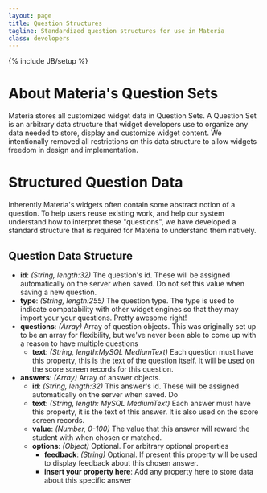 ```yaml
---
layout: page
title: Question Structures
tagline: Standardized question structures for use in Materia
class: developers
---
```

{% include JB/setup %}

# About Materia's Question Sets #

Materia stores all customized widget data in Question Sets.  A Question Set is an arbitrary data structure that widget developers use to organize any data needed to store, display and customize widget content.  We intentionally removed all restrictions on this data structure to allow widgets freedom in design and implementation.

# Structured Question Data #

Inherently Materia's widgets often contain some abstract notion of a question. To help users reuse existing work, and help our system understand how to interpret these "questions", we have developed a standard structure that is required for Materia to understand them natively.

## Question Data Structure ##

* **id**: _(String, length:32)_ The question's id. These will be assigned automatically on the server when saved.  Do not set this value when saving a new question.
* **type**: _(String, length:255)_ The question type.  The type is used to indicate compatability with other widget engines so that they may import your your questions. Pretty awesome right!
* **questions**: _(Array)_ Array of question objects.  This was originally set up to be an array for flexibility, but we've never been able to come up with a reason to have multiple questions
	* **text**: _(String, length:MySQL MediumText)_ Each question must have this property, this is the text of the question itself.  It will be used on the score screen records for this question.
* **answers**: _(Array)_ Array of answer objects.
	* **id**: _(String, length:32)_ This answer's id.  These will be assigned automatically on the server when saved.  Do
	* **text**: _(String, length: MySQL MediumText)_ Each answer must have this property, it is the text of this answer.  It is also used on the score screen records.
	* **value**: _(Number, 0-100)_ The value that this answer will reward the student with when chosen or matched.
	* **options**: _(Object)_ Optional. For arbitrary optional properties
		* **feedback**: _(String)_ Optional. If present this property will be used to display feedback about this chosen answer.
		* **insert your property here**: Add any property here to store data about this specific answer